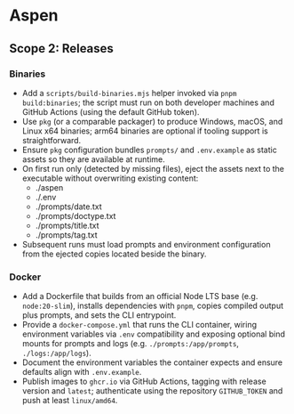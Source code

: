 # Aspen
## Scope 2: Releases

### Binaries
- Add a `scripts/build-binaries.mjs` helper invoked via `pnpm build:binaries`; the script must run on both developer machines and GitHub Actions (using the default GitHub token).
- Use `pkg` (or a comparable packager) to produce Windows, macOS, and Linux x64 binaries; arm64 binaries are optional if tooling support is straightforward.
- Ensure `pkg` configuration bundles `prompts/` and `.env.example` as static assets so they are available at runtime.
- On first run only (detected by missing files), eject the assets next to the executable without overwriting existing content:
  - ./aspen
  - ./.env
  - ./prompts/date.txt
  - ./prompts/doctype.txt
  - ./prompts/title.txt
  - ./prompts/tag.txt
- Subsequent runs must load prompts and environment configuration from the ejected copies located beside the binary.

### Docker
- Add a Dockerfile that builds from an official Node LTS base (e.g. `node:20-slim`), installs dependencies with `pnpm`, copies compiled output plus prompts, and sets the CLI entrypoint.
- Provide a `docker-compose.yml` that runs the CLI container, wiring environment variables via `.env` compatibility and exposing optional bind mounts for prompts and logs (e.g. `./prompts:/app/prompts`, `./logs:/app/logs`).
- Document the environment variables the container expects and ensure defaults align with `.env.example`.
- Publish images to `ghcr.io` via GitHub Actions, tagging with release version and `latest`; authenticate using the repository `GITHUB_TOKEN` and push at least `linux/amd64`.
